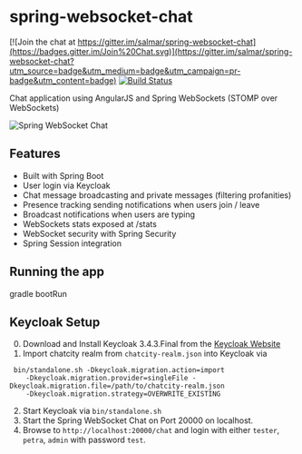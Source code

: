 spring-websocket-chat
=====================

[![Join the chat at https://gitter.im/salmar/spring-websocket-chat](https://badges.gitter.im/Join%20Chat.svg)](https://gitter.im/salmar/spring-websocket-chat?utm_source=badge&utm_medium=badge&utm_campaign=pr-badge&utm_content=badge)
[![Build Status](https://travis-ci.org/salmar/spring-websocket-chat.svg?branch=master)](https://travis-ci.org/salmar/spring-websocket-chat)

Chat application using AngularJS and Spring WebSockets (STOMP over WebSockets)


![Spring WebSocket Chat](http://www.sergialmar.com/wp-content/uploads/2014/09/spring-websocket-chat-room.png "Spring WebSocket Chat")
## Features
- Built with Spring Boot
- User login via Keycloak
- Chat message broadcasting and private messages (filtering profanities)
- Presence tracking sending notifications when users join / leave
- Broadcast notifications when users are typing
- WebSockets stats exposed at /stats
- WebSocket security with Spring Security
- Spring Session integration

## Running the app
gradle bootRun

## Keycloak Setup
 0. Download and Install Keycloak 3.4.3.Final from the [Keycloak Website](https://www.keycloak.org/archive/downloads-3.4.3.html) 
 1. Import chatcity realm from `chatcity-realm.json` into Keycloak via
 ```
  bin/standalone.sh -Dkeycloak.migration.action=import
     -Dkeycloak.migration.provider=singleFile -Dkeycloak.migration.file=/path/to/chatcity-realm.json
     -Dkeycloak.migration.strategy=OVERWRITE_EXISTING
 ```
 2. Start Keycloak via `bin/standalone.sh`
 3. Start the Spring WebSocket Chat on Port 20000 on localhost.
 4. Browse to `http://localhost:20000/chat` and login with either `tester`, `petra`, `admin` with password `test`.
 